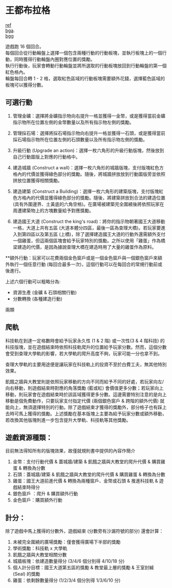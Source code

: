 # 王都布拉格
[ref](https://darkelfbg.blogspot.com/2020/10/praga-caput-regni.html)  
[bga](https://boardgamearena.com/gamepanel?game=praga).  
[bgg](https://boardgamegeek.com/boardgame/308765/praga-caput-regni)

遊戲跑 16 個回合。  
每個回合從行動輪盤上選擇一個包含兩種行動的行動板塊，並執行板塊上的一個行動，同時獲得行動輪盤內圈對應位置的獎勵。  
執行行動後，玩家會轉動行動輪盤並將所選取的行動板塊放回到行動輪盤的第一個紅色格內。  
輪盤每回合轉 1 - 2 格，選取紅色區域的行動板塊需要額外花錢，選擇藍色區域的板塊可以獲得分數。  

## 可選行動
1. 管理金礦：選擇將金礦指示物向右提升一格並獲得一金幣，或是獲得當前金礦指示物所在位置左側的金幣數量以及所有指示物左側的獎勵。

2. 管理採石場：選擇將採石場指示物向右提升一格並獲得一石頭，或是獲得當前採石場指示物所在位置左側的石頭數量以及所有指示物左側的獎勵。

3. 升級行動 (Upgrade an action)：選擇一枚六角形的升級行動版塊，然後放到自己行動圖版上對應的行動格中。

4. 建造城牆 (Construct a wall)：選擇一枚六角形的城牆版塊，支付版塊紅色方格內的代價並獲得綠色部分的獎勵。隨後，將城牆拼放放到行動圖版旁並依照拼放位置獲得相關獎勵。

5. 建造建築 (Construct a Building)：選擇一枚六角形的建築版塊，支付版塊紅色方格內的代價並獲得綠色部分的獎勵。隨後，將建築拼放到合法的建造位置 (具有外圍邊界、土黃底的六角空格)。在廣場被建築完全圍繞後將依照玩家在周遭建築物上的方塊數量給予對應獎勵。

6. 建造國王大道 (Construct the king's road)：將你的指示物朝著國王大道移動一格，大道上共有五區 (大道本體分四區，最後一區為查理大橋)。若玩家要進入到第四區以及第五區 (上橋)，除了選擇建造國王大道的行動外還需額外支付一個雞蛋，但這兩個區塊會給予玩家特別的獎勵。之所以使用「雞蛋」作為橋梁建造的代價，是因為據說查理大橋在建造時用了大量的雞蛋作為原料。

**額外行動：玩家可以花費兩個金色窗戶或是一個金色窗戶與一個銀色窗戶來額外執行一個任意行動 (每回合最多一次)，這個行動可以在每回合的常規行動前或後進行。

上述六個行動可以粗略分為:
- 資源生產 (金礦 & 石頭相關行動)
- 分數轉換 (各種建造行動)
  
兩類

## 爬軌
科技軌在到達一定格數時會給予玩家永久性 (1 & 2 階) 或一次性(3 & 4 階科技) 的科技版塊，並在遊戲結束時依照科技軌爬升的位置給予玩家分數。然而，這個分數會受到查理大學軌的影響，若大學軌的爬升高度不夠，玩家可能一分也拿不到。

查理大學軌的主要用途便是讓玩家在科技軌上的投資不至於白費工夫，無其他特別效果。

飢餓之牆與大教堂則是依照玩家移動的方向不同而給予不同的好處，若玩家向左/向右移動，則遊戲結束時對應的角落獎勵 (藍或紅) 會價值更多分數；若玩家向上移動，則玩家會在遊戲結束時於該區域獲得更多分數。這邊需要特別注意的是向上移動是個免費動作，只要玩家支付指定代價 (兩個銀色窗戶 & 跨階的額外代價) 就能向上，無須選擇特別的行動。除了遊戲結束才獲得的獎勵外，部分格子也有踩上去時可馬上獲得的獎勵。上述獎勵在基本版塊上主要為給予玩家分數或額外移動，若改換其他版塊則進一步包含提升大學軌、科技軌等其他獎勵。

## 遊戲資源種類：
目前無法得知所有的版塊效果，故僅就規則書中提供的內容作簡介
1. 金幣：支付行動代價 & 蓋城牆/建築 & 飢餓之牆與大教堂的爬升代價 & 購買雞蛋 & 轉換為分數
2. 石頭：蓋城牆/建築 & 飢餓之牆與大教堂的爬升代價 & 購買雞蛋 & 轉換為分數
3. 雞蛋：國王大道前進代價 & 轉換為兩種窗戶、金幣或石頭 & 推進科技軌 & 遊戲結束時得分
4. 銀色窗戶 ：爬升 & 購買額外行動
5. 金色窗戶：購買額外行動


## 計分：
除了遊戲中馬上獲得的分數外，遊戲結束 (分數旁有沙漏符號的部分) 還會計算：
1. 未被完全圍繞的廣場獎勵：僅會獲得廣場下半部的獎勵
2. 學術獎勵：科技軌 x 大學軌
3. 飢餓之牆與大教堂相關分數
4. 城牆板塊：依建造數量得分 (3/4/6 個分別得 4/10/18 分)
5. 個人計分目標：國王大道第五區的獎勵 & 教堂最上層的獎勵 & 王室封緘 (Seal) 的獎勵
6. 雞蛋：依剩餘數量得分 (1/2/3/4 個分別得 1/3/6/10 分)